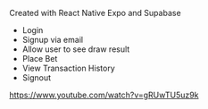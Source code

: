 Created with React Native Expo and Supabase
- Login
- Signup via email
- Allow user to see draw result
- Place Bet
- View Transaction History
- Signout

https://www.youtube.com/watch?v=gRUwTU5uz9k
